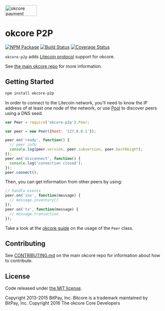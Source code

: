<img src="http://bitcore.io/css/images/bitcore-p2p.svg" alt="okcore payment protocol" height="35" width="102">

okcore P2P
=======

[![NPM Package](https://img.shields.io/npm/v/okcore-p2p.svg?style=flat-square)](https://www.npmjs.org/package/okcore-p2p)
[![Build Status](https://img.shields.io/travis/okcashpro/okcore-p2p.svg?branch=master&style=flat-square)](https://travis-ci.org/okcashpro/okcore-p2p)
[![Coverage Status](https://img.shields.io/coveralls/okcashpro/okcore-p2p.svg?style=flat-square)](https://coveralls.io/r/okcashpro/okcore-p2p?branch=master)

`okcore-p2p` adds [Litecoin protocol](https://en.bitcoin.it/wiki/Protocol_documentation) support for okcore.

See [the main okcore repo](https://github.com/okcashpro/okcore) for more information.

## Getting Started

```sh
npm install okcore-p2p
```
In order to connect to the Litecoin network, you'll need to know the IP address of at least one node of the network, or use [Pool](/docs/pool.md) to discover peers using a DNS seed.

```javascript
var Peer = require('okcore-p2p').Peer;

var peer = new Peer({host: '127.0.0.1'});

peer.on('ready', function() {
  // peer info
  console.log(peer.version, peer.subversion, peer.bestHeight);
});
peer.on('disconnect', function() {
  console.log('connection closed');
});
peer.connect();
```

Then, you can get information from other peers by using:

```javascript
// handle events
peer.on('inv', function(message) {
  // message.inventory[]
});
peer.on('tx', function(message) {
  // message.transaction
});
```

Take a look at the [okcore guide](http://okcore.io/guide/peer.html) on the usage of the `Peer` class.

## Contributing

See [CONTRIBUTING.md](https://github.com/okcashpro/okcore/blob/master/CONTRIBUTING.md) on the main okcore repo for information about how to contribute.

## License

Code released under [the MIT license](https://github.com/okcashpro/okcore/blob/master/LICENSE).

Copyright 2013-2015 BitPay, Inc. Bitcore is a trademark maintained by BitPay, Inc.
Copyright 2016 The okcore Core Developers
